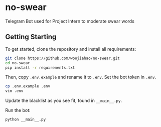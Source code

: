 # no-swear

Telegram Bot used for Project Intern to moderate swear words

## Getting Starting

To get started, clone the repository and install all requirements:

```sh
git clone https://github.com/woojiahao/no-swear.git
cd no-swear
pip install -r requirements.txt
```

Then, copy `.env.example` and rename it to `.env`. Set the bot token in `.env`.

```sh
cp .env.example .env
vim .env
```

Update the blacklist as you see fit, found in `__main__.py`.

Run the bot:

```sh
python __main__.py
```
